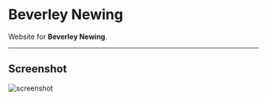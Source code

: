 # Beverley Newing

Website for **Beverley Newing**.

---

## Screenshot

![screenshot](https://cloud.githubusercontent.com/assets/624760/14169555/63a10be6-f720-11e5-8e37-3a9783b7f838.png)
